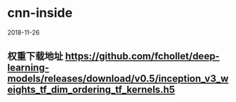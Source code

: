 # cnn-inside
2018-11-26
## 权重下载地址 https://github.com/fchollet/deep-learning-models/releases/download/v0.5/inception_v3_weights_tf_dim_ordering_tf_kernels.h5

